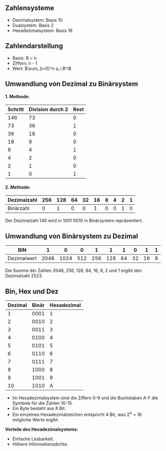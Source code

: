 ## Zahlensysteme
- Dezimalsystem: Basis 10
- Dualsystem: Basis 2
- Hexadezimalsystem: Basis 16

## Zahlendarstellung
- Basis: B = n
- Ziffern: n - 1
- Wert: $\sum_{i=0}^n a_i B^i$

## Umwandlung von Dezimal zu Binärsystem

#### 1. Methode: 

| Schritt | Division durch 2 | Rest |
|---------|------------------|------|
| 146     | 73               | 0    |
| 73      | 36               | 1    |
| 36      | 18               | 0    |
| 18      | 9                | 0    |
| 9       | 4                | 1    |
| 4       | 2                | 0    |
| 2       | 1                | 0    |
| 1       | 0                | 1    |
#### 2. Methode:

| Dezimalzahl | 256 | 128 | 64 | 32 | 16 | 8 | 4 | 2 | 1 |
|-------------|-----|-----|----|----|----|---|---|---|---|
| Binärzahl   | 0   | 1   | 0  | 0  | 1  | 0 | 0 | 1 | 0 |

Der Dezimalzahl 146 wird in 1001 0010 in Binärsystem repräsentiert.

## Umwandlung von Binärsystem zu Dezimal

| BIN         | 1    | 0    | 0   | 1   | 1   | 1   | 0   | 1   | 1   | 0   | 1   | 1   |
| ----------- | ---- | ---- | --- | --- | --- | --- | --- | --- | --- | --- | --- | --- |
| Dezimalwert | 2048 | 1024 | 512 | 256 | 128 | 64  | 32  | 16  | 8   | 4   | 2   | 1   |
Die Summe der Zahlen 2048, 256, 128, 64, 16, 8, 2 und 1 ergibt den Dezimalzahl 2523.

## Bin, Hex und Dez

| Dezimal | Binär | Hexadezimal |
|---------|-------|-------------|
| 1       | 0001  | 1           |
| 2       | 0010  | 2           |
| 3       | 0011  | 3           |
| 4       | 0100  | 4           |
| 5       | 0101  | 5           |
| 6       | 0110  | 6           |
| 7       | 0111  | 7           |
| 8       | 1000  | 8           |
| 9       | 1001  | 9           |
| 10      | 1010  | A           |

- Im Hexadezimalsystem sind die Ziffern 0-9 und die Buchstaben A-F die Symbole für die Zahlen 10-15. 
- Ein Byte besteht aus 8 Bit. 
- Ein einzelnes Hexadezimalzeichen entspricht 4 Bit, was $2^4$ = 16 mögliche Werte ergibt.

**Vorteile des Hexadezimalsystems:** 
- Einfache Lesbarkeit. 
- Höhere Informationsdichte.






